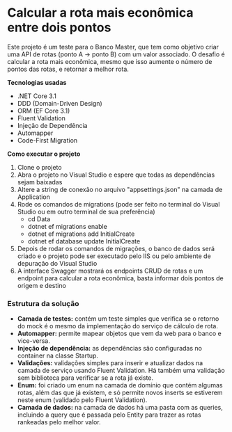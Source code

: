 <h1>Calcular a rota mais econômica entre dois pontos</h1>

<div>
  <p>Este projeto é um teste para o Banco Master, que tem como objetivo criar uma API de rotas (ponto A -> ponto B) com um valor associado. O desafio é calcular a rota mais econômica, mesmo que isso aumente o número de pontos das rotas, e retornar a melhor rota.</p>
  <p><strong>Tecnologias usadas</strong></p>
  <ul>
    <li>.NET Core 3.1</li>
    <li>DDD (Domain-Driven Design)</li>
    <li>ORM (EF Core 3.1)</li>
    <li>Fluent Validation</li>
    <li>Injeção de Dependência</li>
    <li>Automapper</li>
    <li>Code-First Migration</li>
  </ul>
  <p><strong>Como executar o projeto</strong></p>
  <ol>
    <li>Clone o projeto</li>
    <li>Abra o projeto no Visual Studio e espere que todas as dependências sejam baixadas</li>
    <li>Altere a string de conexão no arquivo "appsettings.json" na camada de Application</li>    
<li>Rode os comandos de migrations (pode ser feito no terminal do Visual Studio ou em outro terminal de sua preferência)
    <ul>
      <li>cd Data</li>
      <li>dotnet ef migrations enable</li>
      <li>dotnet ef migrations add InitialCreate</li>
      <li>dotnet ef database update InitialCreate</li>
    </ul>
    <li>Depois de rodar os comandos de migrações, o banco de dados será criado e o projeto pode ser executado pelo IIS ou pelo ambiente de depuração do Visual Studio</li>
    <li>A interface Swagger mostrará os endpoints CRUD de rotas e um endpoint para calcular a rota econômica, basta informar dois pontos de origem e destino</li>
  </ol>
<h3>Estrutura da solução</h3>
<ul>
  <li><b>Camada de testes:</b> contém um teste simples que verifica se o retorno do mock é o mesmo da implementação do serviço de cálculo de rota.</li>
  <li><b>Automapper:</b> permite mapear objetos que vem da web para o banco e vice-versa.</li>
  <li><b>Injeção de dependência:</b> as dependências são configuradas no container na classe Startup.</li>
  <li><b>Validações:</b> validações simples para inserir e atualizar dados na camada de serviço usando Fluent Validation. Há também uma validação sem biblioteca para verificar se a rota já existe.</li>
  <li><b>Enum:</b> foi criado um enum na camada de domínio que contém algumas rotas, além das que já existem, e só permite novos inserts se estiverem neste enum (validado pelo Fluent Validation).</li>
  <li><b>Camada de dados:</b> na camada de dados há uma pasta com as queries, incluindo a query que é passada pelo Entity para trazer as rotas rankeadas pelo melhor valor.</li>
</ul>
